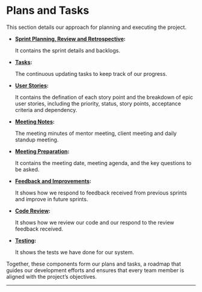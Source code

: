 # Plans and Tasks

This section details our approach for planning and executing the project.

- **[Sprint Planning, Review and Retrospective](./Sprint-Planning-Review-and-Retrospective):**  

  It contains the sprint details and backlogs.

- **[Tasks](./task-updates):**  

  The continuous updating tasks to keep track of our progress.

- **[User Stories](./user-stories):**  
  
  It contains the defination of each story point and the breakdown of epic user stories, including the priority, status, story points, acceptance criteria and dependency.

- **[Meeting Notes](./meeting-notes):**

  The meeting minutes of mentor meeting, client meeting and daily standup meeting.

- **[Meeting Preparation](./requirements-elicitation):**

  It contains the meeting date, meeting agenda, and the key questions to be asked.

- **[Feedback and Improvements](./Feedback-and-Our-Improvements):**

  It shows how we respond to feedback received from previous sprints and improve in future sprints.

- **[Code Review](./Code-Review):**

  It shows how we review our code and our respond to the review feedback received.
- **[Testing](./Testing):**

  It shows the tests we have done for our system.

Together, these components form our plans and tasks, a roadmap that guides our development efforts and ensures that every team member is aligned with the project’s objectives.
***